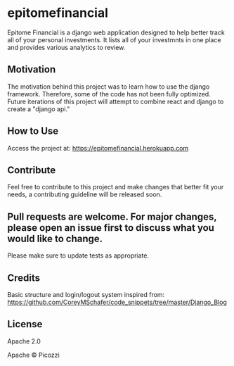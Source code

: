 # epitomefinancial

Epitome Financial is a django web application designed to help better track all of your personal investments. It lists all of your investmnts in one place and provides various analytics to review.

## Motivation

The motivation behind this project was to learn how to use the django framework. Therefore, some of the code has not been fully optimized. Future iterations of this project will attempt to combine react and django to create a "django api."

## How to Use

Access the project at: https://epitomefinancial.herokuapp.com

## Contribute

Feel free to contribute to this project and make changes that better fit your needs, a contributing guideline will be released soon.

## Pull requests are welcome. For major changes, please open an issue first to discuss what you would like to change.

Please make sure to update tests as appropriate.

## Credits

Basic structure and login/logout system inspired from: https://github.com/CoreyMSchafer/code_snippets/tree/master/Django_Blog

## License

Apache 2.0

Apache © Picozzi
